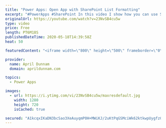 ```yaml
---
title: "Power Apps: Open App with SharePoint List Formatting"
excerpt: "#PowerApps #SharePoint In this video I show how you can use SharePoint Column Formatting to open a stand-alone PowerApps Canvas app connected to SharePoint data directly from the list.  This video shows how you can pass a parameter into the PowerApp to take you directly to the display screen for the"
originalUrl: https://youtube.com/watch?v=23NvSB4cu5w
type: video
price: Free
length: PT6M18S
publishedDateTime: 2020-05-18T14:39:58Z
heat: 50

featuredContent: "<iframe width=\"800\" height=\"500\" frameborder=\"0\" src=\"https://www.youtube.com/embed/23NvSB4cu5w\" allow=\"accelerometer; autoplay; encrypted-media; gyroscope; picture-in-picture\" allowfullscreen></iframe>"

provider:
  name: April Dunnam
  domain: aprildunnam.com

topics:
  - Power Apps

images:
  - url: https://i.ytimg.com/vi/23NvSB4cu5w/maxresdefault.jpg
    width: 1280
    height: 720
    isCached: true

secured: "A1kcqxIKaDN3bcSao3XeAuyqmP0H+MWiKJ/2uKtPqGSMciWk62ktkwpUygfzGT6sZf1YD5XucN4kqDjK/t/OgPifNFAMeUvP2+bc7aKxg3krcuGAX6l7O7SL1auwsfnJI4HaUlCc5geSj5finfesmClPAeq+71UrBIYH2s6xAzCQI2hae1QEKG+w/r843jTf09YoRmrv2f87qRxqfDWjR/Pl30o1pgCpLAcPGEiWGD2tUepBgST2VUg9/Y7sIm5QHmgfoCgA8eQc5z6eBRgPIf0ouqN2hn+R/tXcxm+6R3AvGdlcGf9V9+y479bdtuSkodTEqGW7xresSa0vMkcI/zRNT0SNqzODNqqiMLODLTdmAJVQaa+W58xZMjPh9GbNiWS+RG4ZyHO1+98kQXut8RALbgeHowgT/F9OI1tUGWg=;XYFxAhlQLe5DgEXlOYXrCQ=="
---
```


